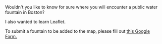 Wouldn't you like to know for sure where you will encounter a public water fountain in Boston?

I also wanted to learn Leaflet.

To submit a fountain to be added to the map, please fill out [this Google Form.](https://forms.gle/fkf6n9RxgDXqjz6S8)
